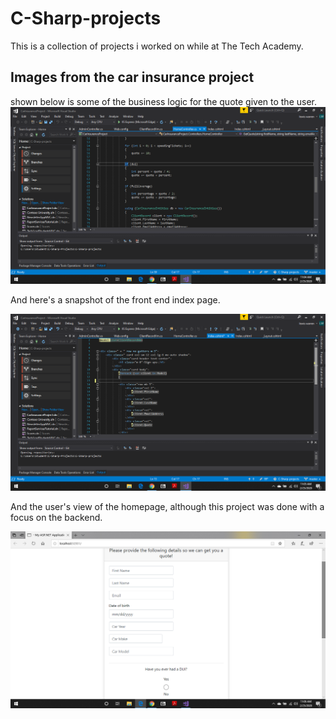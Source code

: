 # C-Sharp-projects
This is a collection of projects i worked on while at The Tech Academy.

## Images from the car insurance project
shown below is some of the business logic for the quote given to the user.
![Business logic](https://github.com/LewisCWarren/C-Sharp-projects/blob/master/Screenshot%20(15).png)

And here's a snapshot of the front end index page.


![Front End Work](https://github.com/LewisCWarren/C-Sharp-projects/blob/master/Screenshot%20(16).png)

And the user's view of the homepage, although this project was done with a focus on the backend.


![User View](https://github.com/LewisCWarren/C-Sharp-projects/blob/master/Screenshot%20(18).png)
